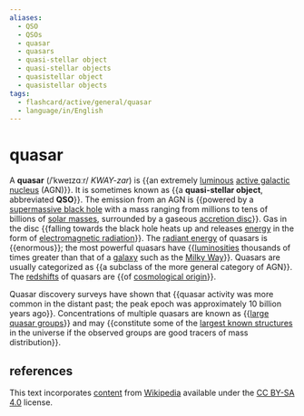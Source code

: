 ```yaml
---
aliases:
  - QSO
  - QSOs
  - quasar
  - quasars
  - quasi-stellar object
  - quasi-stellar objects
  - quasistellar object
  - quasistellar objects
tags:
  - flashcard/active/general/quasar
  - language/in/English
---
```


# quasar

A __quasar__ (/ˈkweɪzɑːr/ _KWAY-zar_) is {{an extremely [luminous](luminosity.md) [active galactic nucleus](active%20galactic%20nucleus.md) (AGN)}}. It is sometimes known as {{a __quasi-stellar object__, abbreviated __QSO__}}. The emission from an AGN is {{powered by a [supermassive black hole](supermassive%20black%20hole.md) with a mass ranging from millions to tens of billions of [solar masses](solar%20mass.md), surrounded by a gaseous [accretion disc](accretion%20disk.md)}}. Gas in the disc {{falling towards the black hole heats up and releases [energy](energy.md) in the form of [electromagnetic radiation](electromagnetic%20radiation.md)}}. The [radiant energy](radiant%20energy.md) of quasars is {{enormous}}; the most powerful quasars have {{[luminosities](luminosity.md) thousands of times greater than that of a [galaxy](galaxy.md) such as the [Milky Way](Milky%20Way.md)}}. Quasars are usually categorized as {{a subclass of the more general category of AGN}}. The [redshifts](redshift.md) of quasars are {{of [cosmological origin](expansion%20of%20the%20universe.md)}}. <!--SR:!2024-11-06,60,310!2024-10-30,55,310!2024-10-09,38,290!2024-10-15,43,290!2024-12-18,86,290!2024-10-19,42,290!2025-03-07,150,310!2024-11-07,61,310-->

Quasar discovery surveys have shown that {{quasar activity was more common in the distant past; the peak epoch was approximately 10 billion years ago}}. Concentrations of multiple quasars are known as {{[large quasar groups](large%20quasar%20group.md)}} and may {{constitute some of the [largest known structures](galaxy%20filament.md) in the universe if the observed groups are good tracers of mass distribution}}. <!--SR:!2025-02-25,140,310!2024-11-17,56,250!2024-11-24,66,270-->

## references

This text incorporates [content](https://en.wikipedia.org/wiki/quasar) from [Wikipedia](Wikipedia.md) available under the [CC BY-SA 4.0](https://creativecommons.org/licenses/by-sa/4.0/) license.

